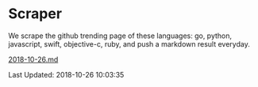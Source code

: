 # Scraper

We scrape the github trending page of these languages: go, python, javascript, swift, objective-c, ruby, and push a markdown result everyday.

[2018-10-26.md](https://github.com/henson/Scraper/blob/master/2018-10-26.md)

Last Updated: 2018-10-26 10:03:35